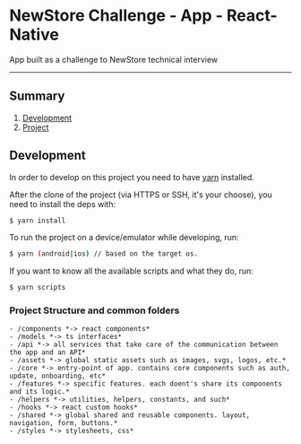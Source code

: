 # NewStore Challenge - App - React-Native

App built as a challenge to NewStore technical interview

---

## Summary

1. [Development](#development)
2. [Project](#project)

## Development

In order to develop on this project you need to have [yarn](https://yarnpkg.com/) installed.

After the clone of the project (via HTTPS or SSH, it's your choose), you need to install the deps with:

```bash
$ yarn install
```

To run the project on a device/emulator while developing, run:

```bash
$ yarn (android|ios) // based on the target os.
```

If you want to know all the available scripts and what they do, run:

```bash
$ yarn scripts
```

### Project Structure and common folders

    - /components *-> react components*
    - /models *-> ts interfaces*
    - /api *-> all services that take care of the communication between the app and an API*
    - /assets *-> global static assets such as images, svgs, logos, etc.*
    - /core *-> entry-point of app. contains core components such as auth, update, onboarding, etc*
    - /features *-> specific features. each doent's share its components and its logic.*
    - /helpers *-> utilities, helpers, constants, and such*
    - /hooks *-> react custom hooks*
    - /shared *-> global shared and reusable components. layout, navigation, form, buttons.*
    - /styles *-> stylesheets, css*
